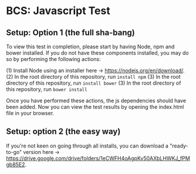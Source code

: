 # BCS: Javascript Test

## Setup: Option 1 (the full sha-bang)

To view this test in completion, please start by having Node, npm and bower installed. If you do not have these components installed, you may do so by performing the following actions:

(1) Install Node using an installer here -> https://nodejs.org/en/download/.
(2) In the root directory of this repository, run `install npm`
(3) In the root directory of this repository, run `install bower`
(3) In the root directory of this repository, run `bower install`

Once you have performed these actions, the js dependencies should have been added. Now you can view the test results by opening the index.html file in your browser.

## Setup: option 2 (the easy way)

If you're not keen on going through all installs, you can download a "ready-to-go" version here -> https://drive.google.com/drive/folders/1eCWFH4oAgpKv50AXbLHWKJ_fPMgb85E2.